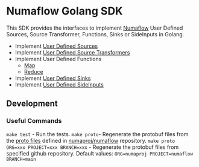 # Numaflow Golang SDK

This SDK provides the interfaces to implement [Numaflow](https://github.com/numaproj/numaflow) User Defined Sources,
Source Transformer, Functions, Sinks or SideInputs in Golang.

- Implement [User Defined Sources](https://pkg.go.dev/github.com/numaproj/numaflow-go/pkg/sourcer)
- Implement [User Defined Source Transformers](https://pkg.go.dev/github.com/numaproj/numaflow-go/pkg/sourcetransformer)
- Implement User Defined Functions
  - [Map](https://pkg.go.dev/github.com/numaproj/numaflow-go/pkg/mapper)
  - [Reduce](https://pkg.go.dev/github.com/numaproj/numaflow-go/pkg/reducer)
- Implement [User Defined Sinks](https://pkg.go.dev/github.com/numaproj/numaflow-go/pkg/sinker)
- Implement [User Defined SideInputs](https://pkg.go.dev/github.com/numaproj/numaflow-go/pkg/sideinput)

## Development

### Useful Commands

`make test` - Run the tests.
`make proto`- Regenerate the protobuf files from the [proto files](https://github.com/numaproj/numaflow/tree/main/pkg/apis/proto) defined in [numaproj/numaflow](https://github.com/numaproj/numaflow) repository.
`make proto ORG=xxx PROJECT=xxx BRANCH=xxx` - Regenerate the protobuf files from specified github repository. Default values: `ORG=numaproj PROJECT=numaflow BRANCH=main`
